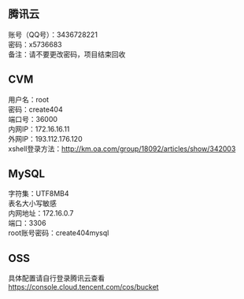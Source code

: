 ## 腾讯云

账号（QQ号）：3436728221  
密码：x5736683  
备注：请不要更改密码，项目结束回收  


## CVM

用户名：root  
密码：create404  
端口号：36000  
内网IP：172.16.16.11  
外网IP：193.112.176.120  
xshell登录方法：http://km.oa.com/group/18092/articles/show/342003  


## MySQL

字符集：UTF8MB4  
表名大小写敏感  
内网地址：172.16.0.7  
端口：3306  
root账号密码：create404mysql  


## OSS  

具体配置请自行登录腾讯云查看  
https://console.cloud.tencent.com/cos/bucket  
